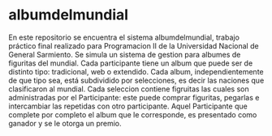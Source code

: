 # albumdelmundial
En este repositorio se encuentra el sistema albumdelmundial, trabajo práctico final realizado para Programacion II de la Universidad Nacional de General Sarmiento.
Se simula un sistema de gestion para albumes de figuritas del mundial. Cada participante tiene un album que puede ser de distinto tipo: tradicional, web o extendido.
Cada album, independientemente de que tipo sea, está subdividido por selecciones, es decir las naciones que clasificaron al mundial. Cada seleccion contiene figruitas
las cuales son administradas por el Participante: este puede comprar figuritas, pegarlas e intercambiar las repetidas con otro participante. Aquel Participante que
complete por completo el album que le corresponde, es presentado como ganador y se le otorga un premio.
